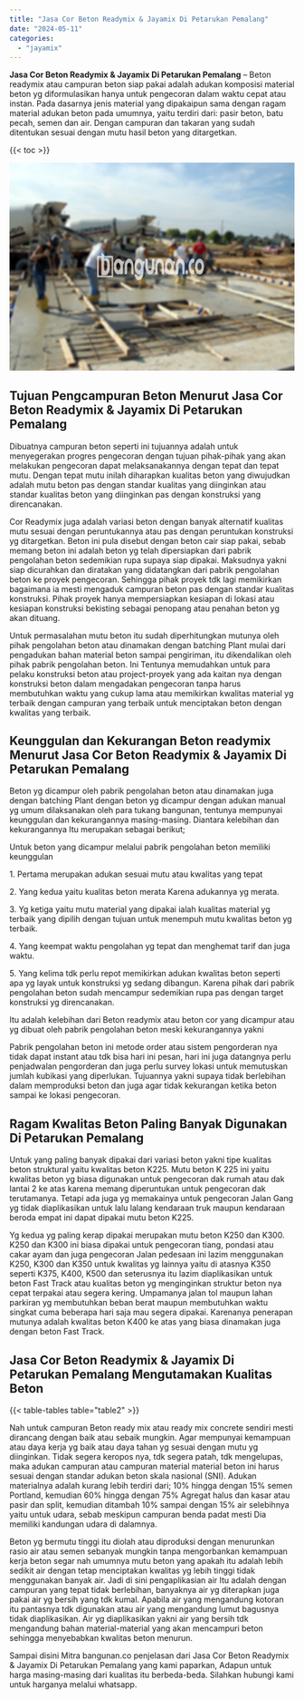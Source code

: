 ```yaml
---
title: "Jasa Cor Beton Readymix & Jayamix Di Petarukan Pemalang"
date: "2024-05-11"
categories: 
  - "jayamix"
---
```


**Jasa Cor Beton Readymix & Jayamix Di Petarukan Pemalang** – Beton readymix atau campuran beton siap pakai adalah adukan komposisi material beton yg diformulasikan hanya untuk pengecoran dalam waktu cepat atau instan. Pada dasarnya jenis material yang dipakaipun sama dengan ragam material adukan beton pada umumnya, yaitu terdiri dari: pasir beton, batu pecah, semen dan air. Dengan campuran dan takaran yang sudah ditentukan sesuai dengan mutu hasil beton yang ditargetkan.

{{< toc >}}

![Jasa Cor Beton Readymix & Jayamix Di Petarukan Pemalang](/images/jasa-cor-readymix-08.png)

## Tujuan Pengcampuran Beton Menurut Jasa Cor Beton Readymix & Jayamix Di Petarukan Pemalang

Dibuatnya campuran beton seperti ini tujuannya adalah untuk menyegerakan progres pengecoran dengan tujuan pihak-pihak yang akan melakukan pengecoran dapat melaksanakannya dengan tepat dan tepat mutu. Dengan tepat mutu inilah diharapkan kualitas beton yang diwujudkan adalah mutu beton pas dengan standar kualitas yang diinginkan atau standar kualitas beton yang diinginkan pas dengan konstruksi yang direncanakan.

Cor Readymix juga adalah variasi beton dengan banyak alternatif kualitas mutu sesuai dengan peruntukannya atau pas dengan peruntukan konstruksi yg ditargetkan. Beton ini pula disebut dengan beton cair siap pakai, sebab memang beton ini adalah beton yg telah dipersiapkan dari pabrik pengolahan beton sedemikian rupa supaya siap dipakai. Maksudnya yakni siap dicurahkan dan diratakan yang didatangkan dari pabrik pengolahan beton ke proyek pengecoran. Sehingga pihak proyek tdk lagi memikirkan bagaimana ia mesti mengaduk campuran beton pas dengan standar kualitas konstruksi. Pihak proyek hanya mempersiapkan kesiapan di lokasi atau kesiapan konstruksi bekisting sebagai penopang atau penahan beton yg akan dituang.

Untuk permasalahan mutu beton itu sudah diperhitungkan mutunya oleh pihak pengolahan beton atau dinamakan dengan batching Plant mulai dari pengadukan bahan material beton sampai pengiriman, itu dikendalikan oleh pihak pabrik pengolahan beton. Ini Tentunya memudahkan untuk para pelaku konstruksi beton atau project-proyek yang ada kaitan nya dengan konstruksi beton dalam mengadakan pengecoran tanpa harus membutuhkan waktu yang cukup lama atau memikirkan kwalitas material yg terbaik dengan campuran yang terbaik untuk menciptakan beton dengan kwalitas yang terbaik.

## Keunggulan dan Kekurangan Beton readymix Menurut Jasa Cor Beton Readymix & Jayamix Di Petarukan Pemalang

Beton yg dicampur oleh pabrik pengolahan beton atau dinamakan juga dengan batching Plant dengan beton yg dicampur dengan adukan manual yg umum dilaksanakan oleh para tukang bangunan, tentunya mempunyai keunggulan dan kekurangannya masing-masing. Diantara kelebihan dan kekurangannya Itu merupakan sebagai berikut;

Untuk beton yang dicampur melalui pabrik pengolahan beton memiliki keunggulan

1\. Pertama merupakan adukan sesuai mutu atau kwalitas yang tepat

2\. Yang kedua yaitu kualitas beton merata Karena adukannya yg merata.

3\. Yg ketiga yaitu mutu material yang dipakai ialah kualitas material yg terbaik yang dipilih dengan tujuan untuk menempuh mutu kwalitas beton yg terbaik.

4\. Yang keempat waktu pengolahan yg tepat dan menghemat tarif dan juga waktu.

5\. Yang kelima tdk perlu repot memikirkan adukan kwalitas beton seperti apa yg layak untuk konstruksi yg sedang dibangun. Karena pihak dari pabrik pengolahan beton sudah mencampur sedemikian rupa pas dengan target konstruksi yg direncanakan.

Itu adalah kelebihan dari Beton readymix atau beton cor yang dicampur atau yg dibuat oleh pabrik pengolahan beton meski kekurangannya yakni

Pabrik pengolahan beton ini metode order atau sistem pengorderan nya tidak dapat instant atau tdk bisa hari ini pesan, hari ini juga datangnya perlu penjadwalan pengorderan dan juga perlu survey lokasi untuk memutuskan jumlah kubikasi yang diperlukan. Tujuannya yakni supaya tidak berlebihan dalam memproduksi beton dan juga agar tidak kekurangan ketika beton sampai ke lokasi pengecoran.

## Ragam Kwalitas Beton Paling Banyak Digunakan Di Petarukan Pemalang

Untuk yang paling banyak dipakai dari variasi beton yakni tipe kualitas beton struktural yaitu kwalitas beton K225. Mutu beton K 225 ini yaitu kwalitas beton yg biasa digunakan untuk pengecoran dak rumah atau dak lantai 2 ke atas karena memang diperuntukan untuk pengecoran dak terutamanya. Tetapi ada juga yg memakainya untuk pengecoran Jalan Gang yg tidak diaplikasikan untuk lalu lalang kendaraan truk maupun kendaraan beroda empat ini dapat dipakai mutu beton K225.

Yg kedua yg paling kerap dipakai merupakan mutu beton K250 dan K300. K250 dan K300 ini biasa dipakai untuk pengecoran tiang, pondasi atau cakar ayam dan juga pengecoran Jalan pedesaan ini lazim menggunakan K250, K300 dan K350 untuk kwalitas yg lainnya yaitu di atasnya K350 seperti K375, K400, K500 dan seterusnya itu lazim diaplikasikan untuk beton Fast Track atau kualitas beton yg menginginkan struktur beton nya cepat terpakai atau segera kering. Umpamanya jalan tol maupun lahan parkiran yg membutuhkan beban berat maupun membutuhkan waktu singkat cuma beberapa hari saja mau segera dipakai. Karenanya penerapan mutunya adalah kwalitas beton K400 ke atas yang biasa dinamakan juga dengan beton Fast Track.

## Jasa Cor Beton Readymix & Jayamix Di Petarukan Pemalang Mengutamakan Kualitas Beton

{{< table-tables table="table2" >}}

Nah untuk campuran Beton ready mix atau ready mix concrete sendiri mesti dirancang dengan baik atau sebaik mungkin. Agar mempunyai kemampuan atau daya kerja yg baik atau daya tahan yg sesuai dengan mutu yg diinginkan. Tidak segera keropos nya, tdk segera patah, tdk mengelupas, maka adukan campuran atau campuran material material beton ini harus sesuai dengan standar adukan beton skala nasional (SNI). Adukan materialnya adalah kurang lebih terdiri dari; 10% hingga dengan 15% semen Portland, kemudian 60% hingga dengan 75% Agregat halus dan kasar atau pasir dan split, kemudian ditambah 10% sampai dengan 15% air selebihnya yaitu untuk udara, sebab meskipun campuran benda padat mesti Dia memiliki kandungan udara di dalamnya.

Beton yg bermutu tinggi itu diolah atau diproduksi dengan menurunkan rasio air atau semen sebanyak mungkin tanpa mengorbankan kemampuan kerja beton segar nah umumnya mutu beton yang apakah itu adalah lebih sedikit air dengan tetap menciptakan kwalitas yg lebih tinggi tidak menggunakan banyak air. Jadi di sini pengaplikasian air Itu adalah dengan campuran yang tepat tidak berlebihan, banyaknya air yg diterapkan juga pakai air yg bersih yang tdk kumal. Apabila air yang mengandung kotoran itu pantasnya tdk digunakan atau air yang mengandung lumut bagusnya tidak diaplikasikan. Air yg diaplikasikan yakni air yang bersih tdk mengandung bahan material-material yang akan mencampuri beton sehingga menyebabkan kwalitas beton menurun.

Sampai disini Mitra bangunan.co penjelasan dari Jasa Cor Beton Readymix & Jayamix Di Petarukan Pemalang yang kami paparkan, Adapun untuk harga masing-masing dari kualitas itu berbeda-beda. Silahkan hubungi kami untuk harganya melalui whatsapp.
